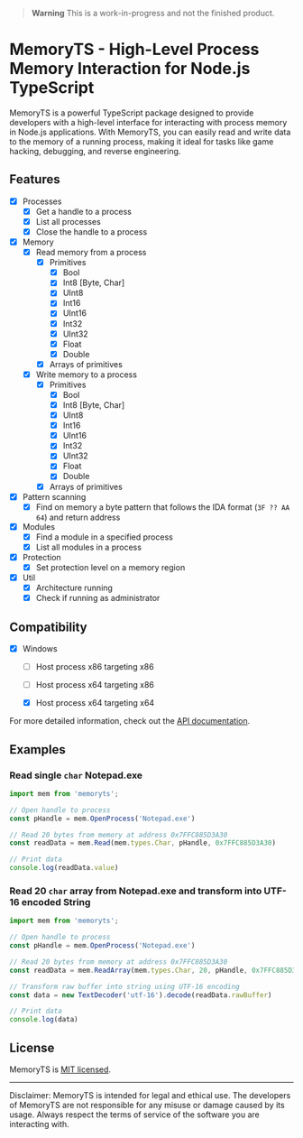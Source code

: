 > **Warning**
> This is a work-in-progress and not the finished product.

# MemoryTS - High-Level Process Memory Interaction for Node.js TypeScript

MemoryTS is a powerful TypeScript package designed to provide developers with a high-level interface for interacting with process memory in Node.js applications. With MemoryTS, you can easily read and write data to the memory of a running process, making it ideal for tasks like game hacking, debugging, and reverse engineering.

<!-- ![MemoryTS Demo](demo.gif) -->

## Features
- [x] Processes
  - [x] Get a handle to a process
  - [x] List all processes
  - [x] Close the handle to a process

- [x] Memory
  - [x] Read memory from a process
    - [x] Primitives
      - [x] Bool
      - [x] Int8 [Byte, Char]
      - [x] UInt8
      - [x] Int16
      - [x] UInt16
      - [x] Int32
      - [x] UInt32
      - [x] Float
      - [x] Double
    - [x] Arrays of primitives

  - [x] Write memory to a process
    - [x] Primitives
      - [x] Bool
      - [x] Int8 [Byte, Char]
      - [x] UInt8
      - [x] Int16
      - [x] UInt16
      - [x] Int32
      - [x] UInt32
      - [x] Float
      - [x] Double
    - [x] Arrays of primitives

- [x] Pattern scanning
  - [x] Find on memory a byte pattern that follows the IDA format (`3F ?? AA 64`) and return address

- [x] Modules
  - [x] Find a module in a specified process 
  - [x] List all modules in a process

- [x] Protection
  - [x] Set protection level on a memory region

- [x] Util
  - [x] Architecture running
  - [x] Check if running as administrator

## Compatibility
- [x] Windows
  - [ ] Host process x86 targeting x86
  - [ ] Host process x64 targeting x86
  - [x] Host process x64 targeting x64


For more detailed information, check out the [API documentation](API.md).

## Examples
### Read single `char` Notepad.exe
```ts
import mem from 'memoryts';

// Open handle to process
const pHandle = mem.OpenProcess('Notepad.exe')

// Read 20 bytes from memory at address 0x7FFC885D3A30
const readData = mem.Read(mem.types.Char, pHandle, 0x7FFC885D3A30)

// Print data
console.log(readData.value)
```
### Read 20 `char` array from Notepad.exe and transform into UTF-16 encoded String
```ts
import mem from 'memoryts';

// Open handle to process
const pHandle = mem.OpenProcess('Notepad.exe')

// Read 20 bytes from memory at address 0x7FFC885D3A30
const readData = mem.ReadArray(mem.types.Char, 20, pHandle, 0x7FFC885D3A30)

// Transform raw buffer into string using UTF-16 encoding
const data = new TextDecoder('utf-16').decode(readData.rawBuffer)

// Print data
console.log(data)
```

## License

MemoryTS is [MIT licensed](LICENSE).

---

Disclaimer: MemoryTS is intended for legal and ethical use. The developers of MemoryTS are not responsible for any misuse or damage caused by its usage. Always respect the terms of service of the software you are interacting with.
